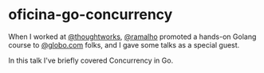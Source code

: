 # oficina-go-concurrency

When I worked at [@thoughtworks](https://github.com/thoughtworks), [@ramalho](https://github.com/ramalho) promoted a hands-on Golang course to [@globo.com](https://github.com/globocom) folks, and I gave some talks as a special guest.

In this talk I've briefly covered Concurrency in Go.
